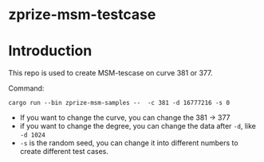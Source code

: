 # zprize-msm-testcase

# Introduction
 This repo is used to create MSM-tescase on curve 381 or 377.

 Command:

```cargo run --bin zprize-msm-samples --  -c 381 -d 16777216 -s 0```

- If you want to change the curve, you can change the 381 -> 377
- if you want to change the degree, you can change the data after ```-d```, like ```-d 1024```
- ```-s``` is the random seed, you can change it into different numbers to create different test cases.
